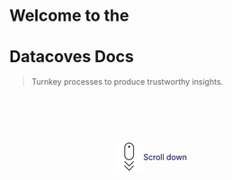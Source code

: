# Welcome to the

# Datacoves Docs

> Turnkey processes to produce trustworthy insights.

<div style="display: flex; justify-content: center; align-items: center; margin-top: 100px; color: #00044A;">
    <img src="assets/scroll-down.png"> Scroll down
</div>
